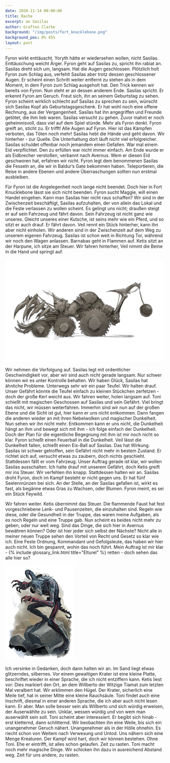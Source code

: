 ```yaml
---
date: 2020-11-14 00:00:00
title: Rache
excerpt: an Sasilas
author: Grafton Clarke
background: "/img/posts/fort_knucklebone.png"
background_pos: 0% 45%
layout: post
---
```


Fyron wirkt enttäuscht. Yoryth hätte er wiedersehen wollen, nicht Sasilas.
Enttäuschung weicht Ärger. Fyron geht auf Sasilas zu, spricht ihn rabiat an.
Sasilas dreht sich um, langsam. Hat die Augen geschlossen. Plötzlich holt Fyron
zum Schlag aus, verfehlt Sasilas aber trotz dessen geschlossener Augen. Er
scheint einen Schritt weiter entfernt zu stehen als in dem Moment, in dem Fyron
zum Schlag ausgeholt hat. Den Trick kennen wir bereits von Fyron. Nun steht er
an dessen anderem Ende. Sasilas spricht. Er erkennt Fyron am Geruch. Freut
sich, ihn an seinem Geburtstag zu sehen. Fyron scheint wirklich schlecht auf
Sasilas zu sprechen zu sein, wünscht sich Sasilas Kopf als Geburtstagsgeschenk.
Er hat wohl noch eine offene Rechnung, aus der Vergangenheit. Sasilas hat ihn
angegriffen und Freunde getötet, die ihm lieb waren. Sasilas versucht zu gehen.
Zuvor mahnt er noch geheimnisvoll, dass viel auf dem Spiel stünde. Mehr als
Fyron denkt. Fyron greift an, sticht zu. Er trifft! Alle Augen auf Fyron. Hier
ist das Kämpfen verboten, das Töten noch mehr! Sasilas hebt die Hände und geht
davon. Wir hinterher - zur Quelle. Die Unterhaltung dort läuft nicht viel
erfolgreicher. Sasilas schuldet offenbar noch jemandem einen Gefallen. War mal
einem Eid verpflichtet. Den zu erfüllen war nicht immer einfach. Am Ende wurde
er als Eidbrecher verstoßen, verbannt nach Avernus. Wem er diesen Eid
geschworen hat, erfahren wir nicht. Fyron legt dem benommenen Sasilas die
Fesseln an, die wir in Baldur’s Gate bekommen haben. Teleportieren, die Reise
in andere Ebenen und andere Überraschungen sollten nun erstmal ausbleiben.

Für Fyron ist die Angelegenheit noch lange nicht beendet. Doch hier in Fort
Knucklebone lässt sie sich nicht beenden. Fyron sucht Maggie, will einen Handel
eingehen. Kann man Sasilas hier nicht raus schaffen? Wir sind in der
Zwischenzeit beschäftigt, Sasilas aufzuhalten, der von allein das Lokal und die
Feste verlassen zu wollen scheint. Es gelingt uns nicht; draußen steigt er auf
sein Fahrzeug und fährt davon. Sein Fahrzeug ist nicht ganz wie unseres.
Gleicht unseres einer Kutsche, ist seins mehr wie ein Pferd, und so sitzt er
auch drauf. Er fährt davon. Veil rennt ein Stück hinterher, kann ihn aber nicht
einholen. Wir anderen sind in der Zwischenzeit auf dem Weg zu unserem eigenen
Fahrzeug. Sasilas ist schon weit in Richtung Tor, während wir noch den Wagen
anlassen. Barnabas geht in Flammen auf. Ketis sitzt an der Harpune, ich sitze
am Steuer. Wir fahren hinterher, Veil nimmt die Beine in die Hand und springt
auf. 

![War Machine](/img/posts/warmachine.png)

Wir nehmen die Verfolgung auf. Sasilas legt mit ordentlicher Geschwindigkeit
vor, aber wir sind auch nicht gerade langsam. Nur schwer können wir es unter
Kontrolle behalten. Wir haben Glück, Sasilas hat ähnliche Probleme. Unterwegs
sehr wir ein paar Teufel. Wir halten drauf. Unser Gefährt könnte die Teufel
einfach zu kleinen Stückchen zerfetzen - doch der große Kerl weicht aus. Wir
fahren weiter, holen langsam auf. Toni schießt mit magischen Geschossen auf
Sasilas und sein Gefährt. Viel bringt das nicht, wir müssen weiterfahren.
Immerhin sind wir nun auf der großen Ebene und die Sicht ist gut, hier kann er
uns nicht entkommen. Dann fangen die anderen wieder an mit ihren Nebelwolken
und magischer Dunkelheit. Nun sehen wir ihn nicht mehr. Entkommen kann er uns
nicht, die Dunkelheit hängt an ihm und bewegt sich mit ihm - ich folge einfach
der Dunkelheit. Doch der Plan für die eigentliche Begegnung mit ihm ist mir
noch nicht so klar. Fyron schießt einen Feuerball in die Dunkelheit. Veil lässt
die Dunkelheit fallen, schießt einen Eis-Ball auf Sasilas. Das hat Wirkung.
Sasilas ist schwer getroffen, sein Gefährt nicht mehr in bestem Zustand. Er
richtet sich auf, versucht etwas zu zaubern, doch nichts geschieht. Stattdessen
fällt er vom Fahrzeug. Unser Auftrag gerade ist klar, wir wollen Sasilas
ausschalten. Ich halte drauf mit unserem Gefährt, doch Ketis greift mir ins
Steuer. Wir verfehlen ihn knapp. Stattdessen halten wir an. Sasilas droht
Fyron, doch im Kampf besteht er nicht gegen uns. Er hat fünf Seelenmünzen bei
sich. An der Stelle, an der Sasilas gefallen ist, wirkt es fast, als begänne
etwas Gras zu Wachsen, oder Blumen. Fyron meint, es sei ein Stück Feywild.

Wir fahren weiter. Ketis übernimmt das Steuer. Die flammende Faust hat fest
vorgeschriebene Lenk- und Pausenzeiten, die einzuhalten sind. Regeln wie diese,
oder die Gesundheit in der Truppe, das waren meine Aufgaben, als es noch Regeln
und eine Truppe gab. Nun scheint es beides nicht mehr zu geben, oder nur weit
weg. Sind das Dinge, die sich hier in Avernus bewähren können? Oder ist hier
jeder sich selbst der Nächste? Nicht alle in meiner neuen Truppe sehen den
Vorteil von Recht und Gesetz so klar wie ich. Eine Feste Ordnung, Kommandant
und Gefolgsleute, das haben wir hier auch nicht. Ich bin gespannt, wohin das
noch führt. Mein Auftrag ist mir klar - {% include glossary_link.html title="Elturel" %} retten - doch sehen das alle
hier so?

![Babau](/img/posts/babau.png)

Ich versinke in Gedanken, doch dann halten wir an. Im Sand liegt etwas
glitzerndes, silbernes. Vor einem gewaltigen Krater ist eine kleine Platte,
beschriftet wieder in einer Sprache, die ich nicht entziffern kann. Ketis liest
vor: Dies markiert den Ort, an dem Willberto der Witzige Tiamat zum letzten Mal
veralbert hat. Wir erklimmen den Hügel. Der Krater, sicherlich eine Meile tief,
hat in seiner Mitte eine kleine Rauchsäule. Toni findet auch eine Inschrift,
diesmal in einer anderen Sprache, die ich aber auch nicht lesen kann. Er aber.
Man solle besser sein als Willberto und sich würdig erweisen, der Auserwählte
zu sein. Unklar, wessen würdig und von wem man auserwählt sein soll. Toni
scheint aber interessiert. Er begibt sich hinab - erst kletternd, dann
schlitternd. Wir beobachten ihn eine Weile, bis sich ein unangenehmer Geruch
nähert. Unangenehmer als in der Hölle ohnehin. Es riecht schon von Weitem nach
Verwesung und Untod. Uns nähern sich eine Menge Kreaturen. Der Kampf wird hart,
doch wir können bestehen. Ohne Toni. Ehe er eintrifft, ist alles schon
gelaufen. Zeit zu rasten. Toni macht noch mehr magische Dinge. Wir schicken ihn
dazu in ausreichend Abstand weg. Zeit für uns andere, zu rasten.
